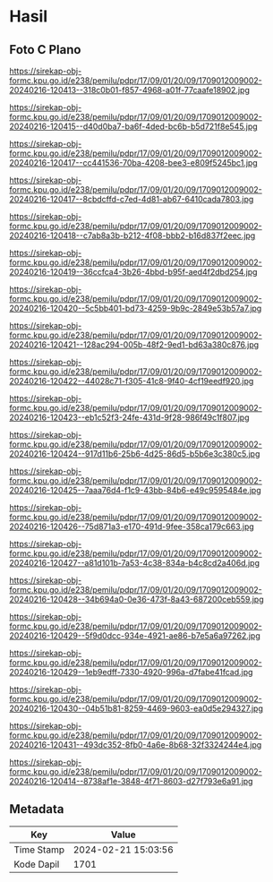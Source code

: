 # Hasil

## Foto C Plano

https://sirekap-obj-formc.kpu.go.id/e238/pemilu/pdpr/17/09/01/20/09/1709012009002-20240216-120413--318c0b01-f857-4968-a01f-77caafe18902.jpg

https://sirekap-obj-formc.kpu.go.id/e238/pemilu/pdpr/17/09/01/20/09/1709012009002-20240216-120415--d40d0ba7-ba6f-4ded-bc6b-b5d721f8e545.jpg

https://sirekap-obj-formc.kpu.go.id/e238/pemilu/pdpr/17/09/01/20/09/1709012009002-20240216-120417--cc441536-70ba-4208-bee3-e809f5245bc1.jpg

https://sirekap-obj-formc.kpu.go.id/e238/pemilu/pdpr/17/09/01/20/09/1709012009002-20240216-120417--8cbdcffd-c7ed-4d81-ab67-6410cada7803.jpg

https://sirekap-obj-formc.kpu.go.id/e238/pemilu/pdpr/17/09/01/20/09/1709012009002-20240216-120418--c7ab8a3b-b212-4f08-bbb2-b16d837f2eec.jpg

https://sirekap-obj-formc.kpu.go.id/e238/pemilu/pdpr/17/09/01/20/09/1709012009002-20240216-120419--36ccfca4-3b26-4bbd-b95f-aed4f2dbd254.jpg

https://sirekap-obj-formc.kpu.go.id/e238/pemilu/pdpr/17/09/01/20/09/1709012009002-20240216-120420--5c5bb401-bd73-4259-9b9c-2849e53b57a7.jpg

https://sirekap-obj-formc.kpu.go.id/e238/pemilu/pdpr/17/09/01/20/09/1709012009002-20240216-120421--128ac294-005b-48f2-9ed1-bd63a380c876.jpg

https://sirekap-obj-formc.kpu.go.id/e238/pemilu/pdpr/17/09/01/20/09/1709012009002-20240216-120422--44028c71-f305-41c8-9f40-4cf19eedf920.jpg

https://sirekap-obj-formc.kpu.go.id/e238/pemilu/pdpr/17/09/01/20/09/1709012009002-20240216-120423--eb1c52f3-24fe-431d-9f28-986f49c1f807.jpg

https://sirekap-obj-formc.kpu.go.id/e238/pemilu/pdpr/17/09/01/20/09/1709012009002-20240216-120424--917d11b6-25b6-4d25-86d5-b5b6e3c380c5.jpg

https://sirekap-obj-formc.kpu.go.id/e238/pemilu/pdpr/17/09/01/20/09/1709012009002-20240216-120425--7aaa76d4-f1c9-43bb-84b6-e49c9595484e.jpg

https://sirekap-obj-formc.kpu.go.id/e238/pemilu/pdpr/17/09/01/20/09/1709012009002-20240216-120426--75d871a3-e170-491d-9fee-358ca179c663.jpg

https://sirekap-obj-formc.kpu.go.id/e238/pemilu/pdpr/17/09/01/20/09/1709012009002-20240216-120427--a81d101b-7a53-4c38-834a-b4c8cd2a406d.jpg

https://sirekap-obj-formc.kpu.go.id/e238/pemilu/pdpr/17/09/01/20/09/1709012009002-20240216-120428--34b694a0-0e36-473f-8a43-687200ceb559.jpg

https://sirekap-obj-formc.kpu.go.id/e238/pemilu/pdpr/17/09/01/20/09/1709012009002-20240216-120429--5f9d0dcc-934e-4921-ae86-b7e5a6a97262.jpg

https://sirekap-obj-formc.kpu.go.id/e238/pemilu/pdpr/17/09/01/20/09/1709012009002-20240216-120429--1eb9edff-7330-4920-996a-d7fabe41fcad.jpg

https://sirekap-obj-formc.kpu.go.id/e238/pemilu/pdpr/17/09/01/20/09/1709012009002-20240216-120430--04b51b81-8259-4469-9603-ea0d5e294327.jpg

https://sirekap-obj-formc.kpu.go.id/e238/pemilu/pdpr/17/09/01/20/09/1709012009002-20240216-120431--493dc352-8fb0-4a6e-8b68-32f3324244e4.jpg

https://sirekap-obj-formc.kpu.go.id/e238/pemilu/pdpr/17/09/01/20/09/1709012009002-20240216-120414--8738af1e-3848-4f71-8603-d27f793e6a91.jpg


## Metadata

| Key        | Value               |
| ---------- | ------------------- |
| Time Stamp | 2024-02-21 15:03:56 |
| Kode Dapil | 1701                |



